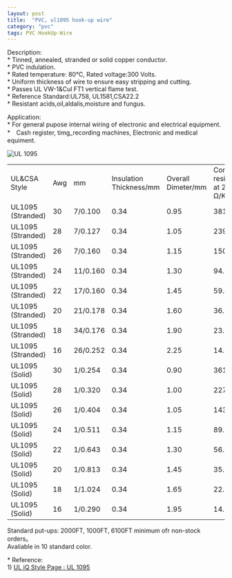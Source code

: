 ```yaml
---
layout: post
title:  "PVC, ul1095 hook-up wire"
category: "pvc"
tags: PVC HookUp-Wire
---
```



  <p>Description:<br />
* Tinned, annealed, stranded or solid copper conductor.<br />
* PVC indulation.<br />
* Rated temperature: 80℃, Rated voltage:300 Volts.<br />
* Uniform thickness of wire to ensure easy stripping and cutting.<br />
* Passes UL VW-1&amp;Cul FT1 vertical flame test.<br />
* Reference Standard:UL758, UL1581,CSA22.2 <br />
* Resistant acids,oil,aldalis,moisture and fungus. </p>
  <p>Application:<br />
* For general pupose internal wiring of electronic and electrical equipment. <br />
*　Cash register, timg_recording machines, Electronic and medical equiment. </p>
  <p><img src="public/images/single-conductor.jpg" alt="UL 1095" class="img-responsive" /></p>
<div class="table-responsive">
<table border="0" cellpadding="5" cellspacing="1"  class="table table-bordered table-hover table-condensed">
  <tr>
    <td>UL&amp;CSA Style </td>
    <td>Awg</td>
    <td>mm</td>
    <td>Insulation Thickness/mm</td>
    <td>Overall Dimeter/mm</td>
    <td>Conductor
      resistance 
      at 20℃ Ω/Km</td>
  </tr>
  <tr>
    <td>UL1095
      (Stranded)</td>
    <td>30</td>
    <td>7/0.100</td>
    <td>0.34</td>
    <td>0.95</td>
    <td>381.00</td>
  </tr>
  <tr>
    <td>UL1095
      (Stranded)</td>
    <td>28</td>
    <td>7/0.127</td>
    <td>0.34</td>
    <td>1.05</td>
    <td>239.00</td>
  </tr>
  <tr>
    <td>UL1095
      (Stranded)</td>
    <td>26</td>
    <td>7/0.160</td>
    <td>0.34</td>
    <td>1.15</td>
    <td>150.00</td>
  </tr>
  <tr>
    <td>UL1095
      (Stranded)</td>
    <td>24</td>
    <td>11/0.160</td>
    <td>0.34</td>
    <td>1.30</td>
    <td>94.20</td>
  </tr>
  <tr>
    <td>UL1095
      (Stranded)</td>
    <td>22</td>
    <td>17/0.160</td>
    <td>0.34</td>
    <td>1.45</td>
    <td>59.40</td>
  </tr>
  <tr>
    <td>UL1095
      (Stranded)</td>
    <td>20</td>
    <td>21/0.178</td>
    <td>0.34</td>
    <td>1.60</td>
    <td>36.70</td>
  </tr>
  <tr>
    <td>UL1095
      (Stranded)</td>
    <td>18</td>
    <td>34/0.176</td>
    <td>0.34</td>
    <td>1.90</td>
    <td>23.20</td>
  </tr>
  <tr>
    <td>UL1095
      (Stranded)</td>
    <td>16</td>
    <td>26/0.252</td>
    <td>0.34</td>
    <td>2.25</td>
    <td>14.60</td>
  </tr>
  <tr>
    <td>UL1095
      (Solid)</td>
    <td>30</td>
    <td>1/0.254</td>
    <td>0.34</td>
    <td>0.90</td>
    <td>361.00</td>
  </tr>
  <tr>
    <td>UL1095
      (Solid)</td>
    <td>28</td>
    <td>1/0.320</td>
    <td>0.34</td>
    <td>1.00</td>
    <td>227.00</td>
  </tr>
  <tr>
    <td>UL1095
      (Solid)</td>
    <td>26</td>
    <td>1/0.404</td>
    <td>0.34</td>
    <td>1.05</td>
    <td>143.00</td>
  </tr>
  <tr>
    <td>UL1095
      (Solid)</td>
    <td>24</td>
    <td>1/0.511</td>
    <td>0.34</td>
    <td>1.15</td>
    <td>89.30</td>
  </tr>
  <tr>
    <td>UL1095
      (Solid)</td>
    <td>22</td>
    <td>1/0.643</td>
    <td>0.34</td>
    <td>1.30</td>
    <td>56.40</td>
  </tr>
  <tr>
    <td>UL1095
      (Solid)</td>
    <td>20</td>
    <td>1/0.813</td>
    <td>0.34</td>
    <td>1.45</td>
    <td>35.20</td>
  </tr>
  <tr>
    <td>UL1095
      (Solid)</td>
    <td>18</td>
    <td>1/1.024</td>
    <td>0.34</td>
    <td>1.65</td>
    <td>22.20</td>
  </tr>
  <tr>
    <td>UL1095
      (Solid)</td>
    <td>16</td>
    <td>1/0.290</td>
    <td>0.34</td>
    <td>1.95</td>
    <td>14.00</td>
  </tr>
</table>
</div>
<p>Standard put-ups: 2000FT, 1000FT, 6100FT minimum ofr non-stock orders。<br />
Avaliable in 10 standard color. </p>
<p>* Reference:<br />
  1)  <a href="http://iq.ul.com/awm/stylepage.aspx?Style=1095" target="_blank">UL iQ Style Page : UL 1095 </a></p>